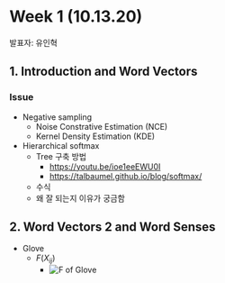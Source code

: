 # Week 1 (10.13.20)

발표자: 유인혁

## 1. Introduction and Word Vectors

### Issue

- Negative sampling
    - Noise Constrative Estimation (NCE)
    - Kernel Density Estimation (KDE)
- Hierarchical softmax
    - Tree 구축 방법
        - https://youtu.be/ioe1eeEWU0I
        - https://talbaumel.github.io/blog/softmax/
    - 수식
    - 왜 잘 되는지 이유가 궁금함

## 2. Word Vectors 2 and Word Senses

- Glove
    - $F(X_{ij})$
        - ![F of Glove](https://user-images.githubusercontent.com/47516855/96076940-836c1700-0ee9-11eb-8c9a-25247d7c4d6e.png)
